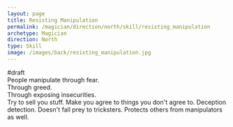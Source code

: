 ```yaml
---
layout: page
title: Resisting Manipulation
permalink: /magician/direction/north/skill/resisting_manipulation
archetype: Magician
direction: North
type: Skill
image: /images/back/resisting_manipulation.jpg
---
```

#draft   
People manipulate through fear.   
Through greed.   
Through exposing insecurities.   
Try to sell you stuff. Make you agree to things you don't agree to. Deception detection. Doesn't fall prey to tricksters. Protects others from manipulators as well. 

